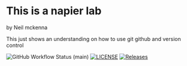 # This is a napier lab
by 
Neil mckenna

This just shows an understanding on how to use git github and version control

![GitHub Workflow Status (main)](https://img.shields.io/github/actions/workflow/status/neil-mckenna/sem/Hello/world/action.yml?branch=main)
[![LICENSE](https://img.shields.io/github/license/<github-username>/sem.svg?style=flat-square)](https://github.com/neil-mckenna/sem/blob/master/LICENSE)
[![Releases](https://img.shields.io/github/release/<github-username>/sem/all.svg?style=flat-square)](https://github.com/neil-mckenna/sem/releases)
